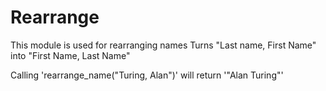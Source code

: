 Rearrange
========

This module is used for rearranging names
Turns "Last name, First Name" into "First Name, Last Name"

Calling 'rearrange_name("Turing, Alan")' will return '"Alan Turing"'
